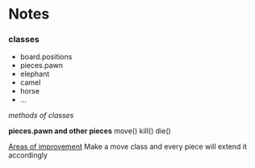 # Notes

### classes
- board.positions
- pieces.pawn
- elephant 
- camel
- horse
- ...

_methods of classes_

**pieces.pawn and other pieces**
move()
kill()
die()

<u> Areas of improvement</u>
Make a move class and every piece will extend it accordingly


